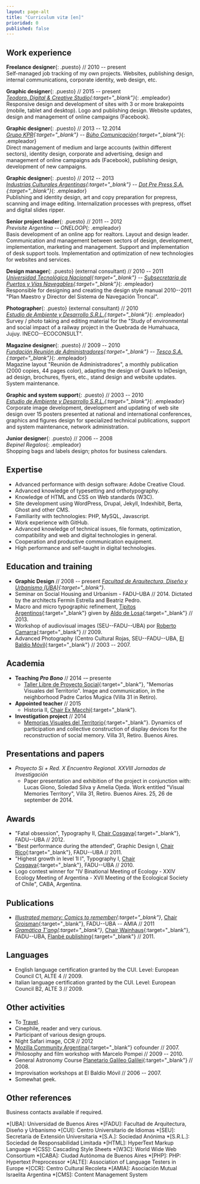 ```yaml
---
layout: page-alt
title: "Curriculum vitæ [en]"
prioridad: 0
published: false
---
```


## Work experience
**Freelance designer**{: .puesto} // 2010 -- present  
Self-managed job tracking of my own projects. Websites, publishing design, internal communications, corporate identity, web design, etc.  

**Graphic designer**{: .puesto} // 2015 -- present  
*[Teodoro. Digital & Creative Studio](http://mundoteodoro.com){:target="_blank"}*{: .empleador}  
Responsive design and development of sites with 3 or more brakepoints (mobile, tablet and desktop). Logo and publishing design. Website updates, design and management of online campaigns (Facebook).  

**Graphic designer**{: .puesto} // 2013 -- 12.2014  
*[Grupo KPR](http://www.kpr.com.ar){:target="_blank"} -- [Búho Comunicación](http://www.buhocomunicacion.com.ar){:target="_blank"}*{: .empleador}  
Direct management of medium and large accounts (within different sectors), identity design, corporate and advertising, design and management of online campaigns ads (Facebook), publishing design, development of new campaigns.  

**Graphic designer**{: .puesto} // 2012 -- 2013  
*[Industrias Culturales Argentinas](http://www.industriasculturalesargentinas.org){:target="_blank"} -- [Dot Pre Press S.A.](http://dotprepress.com){:target="_blank"}*{: .empleador}  
Publishing and identity design, art and copy preparation for prepress, scanning and image editing. Internalization processes with prepress, offset and digital slides ripper.  

**Senior project leader**{: .puesto} // 2011 -- 2012  
*Previsite Argentina -- ONELOOP*{: .empleador}  
Basis development of an online app for realtors. Layout and design leader. Communication and management between sectors of design, development, implementation, marketing and management. Support and implementation of desk support tools. Implementation and optimization of new technologies for websites and services.  

**Design manager**{: .puesto} (external consultant) // 2010 -- 2011  
*[Universidad Tecnológica Nacional](http://www.utn.edu.ar){:target="_blank"} -- [Subsecretaria de Puertos y Vías Navegables](http://www.sspyvn.gov.ar){:target="_blank"}*{: .empleador}  
Responsible for designing and creating the design style manual 2010--2011 "Plan Maestro y Director del Sistema de Navegación Troncal".  

**Photographer**{: .puesto} (external consultant) // 2010  
*[Estudio de Ambiente y Desarrollo S.R.L.](http://estudioayd.com.ar){:target="_blank"}*{: .empleador}  
Survey / photo taking and editing material for the "Study of environmental and social impact of a railway project in the Quebrada de Humahuaca, Jujuy. INECO--ECOCONSULT".  

**Magazine designer**{: .puesto} // 2009 -- 2010  
*[Fundación Reunión de Administradores](http://www.reunion-adm.com){:target="_blank"} -- [Tesco S.A.](http://www.fra.org.ar/tesco.asp){:target="_blank"}*{: .empleador}  
Magazine layout "Reunión de Administradores", a monthly publication (2000 copies, 44 pages color), adapting the design of Quark to InDesign, ad design, brochures, flyers, etc., stand design and website updates. System maintenance.

**Graphic and system support**{: .puesto} // 2003 -- 2010  
*[Estudio de Ambiente y Desarrollo S.R.L.](http://estudioayd.com.ar){:target="_blank"}*{: .empleador}  
Corporate image development, development and updating of web site design over 15 posters presented at national and international conferences, graphics and figures design for specialized technical publications, support and system maintenance, network administration.  

**Junior designer**{: .puesto} // 2006 -- 2008  
*Bepinel Regalos*{: .empleador}  
Shopping bags and labels design; photos for business calendars.

## Expertise
- Advanced performance with design software: Adobe Creative Cloud.
- Advanced knowledge of typesetting and <span title="Orthotypography is the aspect of typography that defines the meaning and rightful usage of typographic signs, notably punctuation marks, and elements of layout such as flush margins and indentation.">orthotypography</span>.
- Knowledge of HTML and CSS on Web standards (W3C).
- Site development using WordPress, Drupal, Jekyll, Indexhibit, Berta, Ghost and other CMS.
- Familiarity with technologies: PHP, MySQL, Javascript.
- Work experience with GitHub.
- Advanced knowledge of technical issues, file formats, optimization, compatibility and web and digital technologies in general.
- Cooperation and productive communication equipment.
- High performance and self-taught in digital technologies.

## Education and training
- **Graphic Design** // 2008 -- present
*[Facultad de Arquitectura, Diseño y Urbanismo (UBA)](http://www.fadu.uba.ar){:target="_blank"}*.
- Seminar on Social Housing and Urbanism - FADU–UBA // 2014.
Dictated by the architects Fermín Estrella and Beatriz Pedro.
- Macro and micro typographic refinement, [Tipitos Argentinos](http://www.tipitosargentinos.com.ar){:target="_blank"} given by [Aldo de Losa](http://www.cdt-uba.org/index.php?option=com_content&view=article&id=150:cv-de-losa&catid=42:cv-profesores&Itemid=75){:target="_blank"} // 2013.
- Workshop of audiovisual images (SEU--FADU--UBA) por [Roberto Camarra](http://robertocamarra.blogspot.com){:target="_blank"} // 2009.
- Advanced Photography (Centro Cultural Rojas, SEU--FADU--UBA, [El Baldío Móvil](http://www.elbaldiomovil.com.ar){:target="_blank"} // 2003 -- 2007.

## Academia
- **Teaching *Pro Bono*** // 2014 -– presente       
	- [Taller Libre de Proyecto Social](http://www.tlps.com.ar){:target="_blank"}, "Memorias Visuales del Territorio". Image and communication, in the neighborhood Padre Carlos Mugica (Villa 31 in Retiro).
- **Appointed teacher** // 2015
	- Historia II, [Chair Ex Macchi](https://www.facebook.com/CatedraMacchiH2){:target="_blank"}.
- **Investigation project** // 2014
	- [Memorias Visuales del Territorio](http://www.fadu.uba.ar/investigacion/proyec_piamyc02){:target="_blank"}. Dynamics of participation and collective construction of display devices for the reconstruction of social memory. Villa 31, Retiro. Buenos Aires.

## Presentations and papers
- *Proyecto Si + Red. X Encuentro Regional. XXVIII Jornadas de Investigación*
	- Paper presentation and exhibition of the project in conjunction with: Lucas Giono, Soledad Silva y Amelia Ojeda. Work entitled "Visual Memories Territory", Villa 31, Retiro. Buenos Aires. 25, 26 de september de 2014.

## Awards
- "Fatal obsession", Typography II, [Chair Cosgaya](http://www.catedracosgaya.com.ar){:target="_blank"}, FADU--UBA // 2012.
- "Best performance during the attended", Graphic Design I, [Chair Rico](http://www.catedrarico.com.ar){:target="_blank"}, FADU--UBA // 2011.
- "Highest growth in level 1l I", Typography I, [Chair Cosgaya](http://www.catedracosgaya.com.ar){:target="_blank"}, FADU--UBA // 2010.
- Logo contest winner for "IV Binational Meeting of Ecology - XXIV Ecology Meeting of Argentina - XVII Meeting of the Ecological Society of Chile", CABA, Argentina.

## Publications
- *[Illustrated memory: Comics to remember](https://issuu.com/ek-cultura/docs/memoria-ilustrada-hoja_por_hoja-baja?e=0){:target="_blank"}*, [Chair Groisman](http://www.fadu.uba.ar/sitios/catedras/groisman){:target="_blank"}, FADU--UBA -- AMIA // 2011
- *[Gramática T'ang](http://issuu.com/flanbe/docs/tangram__trailer_issue/1){:target="_blank"}*, [Chair Wainhaus](http://www.morfologiawainhaus.com.ar){:target="_blank"}, FADU--UBA, [Flanbé publishing](http://www.flanbe.com.ar){:target="_blank"} // 2011.

## Languages
- English language certification granted by the CUI. Level: European Council C1, ALTE 4 // 2009.
- Italian language certification granted by the CUI. Level: European Council B2, ALTE 3 // 2009.

## Other activities
- To [Travel](https://goo.gl/3Jk8tJ).
- Cinephile, reader and very curious.
- Participant of various design groups.
- Night Safari image, CCR // 2012
- [Mozilla Community Argentina](https://www.facebook.com/mozilla.ar){:target="_blank"} cofounder // 2007.
- Philosophy and film workshop with Marcelo Pompei // 2009 -- 2010.
- General Astronomy Course [Planetario Galileo Galilei](http://www.planetario.gov.ar){:target="_blank"} // 2008.
- Improvisation workshops at El Baldío Móvil // 2006 -- 2007.
- Somewhat geek.

## Other references
Business contacts available if required.

*[UBA]: Universidad de Buenos Aires
*[FADU]: Facultad de Arquitectura, Diseño y Urbanismo
*[CUI]: Centro Universitario de Idiomas
*[SEU]: Secretaría de Extensión Universitaria
*[S.A.]: Sociedad Anónima
*[S.R.L.]: Sociedad de Responsabilidad Limitada
*[HTML]: HyperText Markup Language
*[CSS]: Cascading Style Sheets
*[W3C]: World Wide Web Consortium
*[CABA]: Ciudad Autónoma de Buenos Aires
*[PHP]: PHP: Hypertext Preprocessor
*[ALTE]: Association of Language Testers in Europe
*[CCR]: Centro Cultural Recoleta
*[AMIA]: Asociación Mutual Israelita Argentina
*[CMS]: Content Management System
